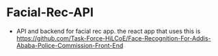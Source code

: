 # Facial-Rec-API
- API and backend for facial rec app. the react app that uses this is https://github.com/Task-Force-HiLCoE/Face-Recognition-For-Addis-Ababa-Police-Commission-Front-End
